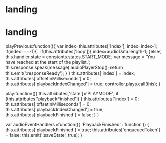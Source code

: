 # landing
# landing

playPrevious:function(){
  var index=this.attributes['index'];
  index=index-1;
  if(index===-1){
    if(this.attributes['loop']){
      index=audioData.length-1;
    }else{
       this.handler.state = constants.states.START_MODE;
       var message = 'You have reached at the start of the playlist.';
       this.response.speak(message).audioPlayerStop();
       return this.emit(':responseReady');
    }
  }
    this.attributes['index'] = index;
    this.attributes['offsetInMilliseconds'] = 0;
    this.attributes['playbackIndexChanged'] = true;
    controller.plays.call(this);
}


play:function(){
  this.attributes['state']='PLAYMODE';
  if (this.attributes['playbackFinished']) {
      this.attributes['index'] = 0;
      this.attributes['offsetInMilliseconds'] = 0;
      this.attributes['playbackIndexChanged'] = true;
      this.attributes['playbackFinished'] = false;
  }
}

var audioEventHandlers=function(){
   'PlaybackFinished' : function () {
        this.attributes['playbackFinished'] = true;
        this.attributes['enqueuedToken'] = false;
        this.emit(':saveState', true);
}
